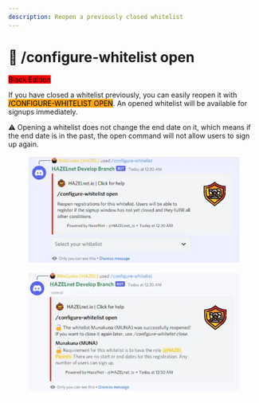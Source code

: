 ```yaml
---
description: Reopen a previously closed whitelist
---
```


# 🚪 /configure-whitelist open

<mark style="background-color:red;">Black Edition</mark>

If you have closed a whitelist previously, you can easily reopen it with <mark style="background-color:orange;">/CONFIGURE-WHITELIST OPEN</mark>. An opened whitelist will be available for signups immediately.

⚠ Opening a whitelist does not change the end date on it, which means if the end date is in the past, the open command will not allow users to sign up again.

<figure><img src="../../../.gitbook/assets/image (16).png" alt=""><figcaption></figcaption></figure>

<figure><img src="../../../.gitbook/assets/image (17).png" alt=""><figcaption></figcaption></figure>
